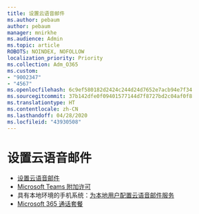 ```yaml
---
title: 设置云语音邮件
ms.author: pebaum
author: pebaum
manager: mnirkhe
ms.audience: Admin
ms.topic: article
ROBOTS: NOINDEX, NOFOLLOW
localization_priority: Priority
ms.collection: Adm_O365
ms.custom:
- "9002347"
- "4567"
ms.openlocfilehash: 6c9ef580182d2424c244d24d7652e7acb94e7f34
ms.sourcegitcommit: 37b142dfe0f09401577144d7f8727bd2c04af0f8
ms.translationtype: HT
ms.contentlocale: zh-CN
ms.lasthandoff: 04/28/2020
ms.locfileid: "43930508"
---
```

# <a name="set-up-cloud-voicemail"></a>设置云语音邮件

- [设置云语音邮件](https://docs.microsoft.com/microsoftteams/set-up-phone-system-voicemail) 
- [Microsoft Teams 附加许可](https://docs.microsoft.com/microsoftteams/teams-add-on-licensing/microsoft-teams-add-on-licensing) 
- 具有本地环境的手机系统：[为本地用户配置云语音邮件服务](https://docs.microsoft.com/skypeforbusiness/hybrid/configure-cloud-voicemail) 
- [Microsoft 365 通话套餐](https://docs.microsoft.com//microsoftteams/calling-plans-for-office-365) 
